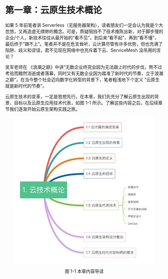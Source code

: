 # 第一章：云原生技术概论

如果 5 年前笔者讲 Serverless（无服务器架构），读者朋友们一定会认为我是个大忽悠，又再造虚无缥缈的概念。可是，质疑阻挡不了技术推陈出新，对于脚步慢的企业/个人，新技术往往从最开始的“看不见”，到后来“看不起”，再到“看不懂”，最后终于“跟不上”。笔者并不是在危言耸听，云计算尽管有许多优势，但也充满了陷阱、歧义和谬误，君不见现在网络中也充斥着下云、ServiceMesh 没吊用的言论？

吴军老师在 《浪潮之巅》中讲”无数企业终究会因为无法跟上时代的步伐，熬不过考验而黯然消逝或者落幕，同时又有无数企业因为踏准了新时代的节奏，立于浪潮之巅“，在当今整个社会迈向数字化转型的背景下，笔者粗浅地下个定义 ”云原生就是新时代的节奏“。

云原生技术的变革，一定是思想先行。在本章，我们先充分了解云原生出现的背景、目标以及云原生应用技术代表，如图 1-1 所示。了解这些内容之后，在后续章节我们逐渐开始云原生架构实践之旅。


<div  align="center">
	<img src="../assets/cloud-summary.png" width = "450"  align=center />
	<p>图 1-1 本章内容导读</p>
</div>



